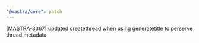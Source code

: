 ```yaml
---
"@mastra/core": patch
---
```


[MASTRA-3367] updated createthread when using generatetitle to perserve thread metadata
